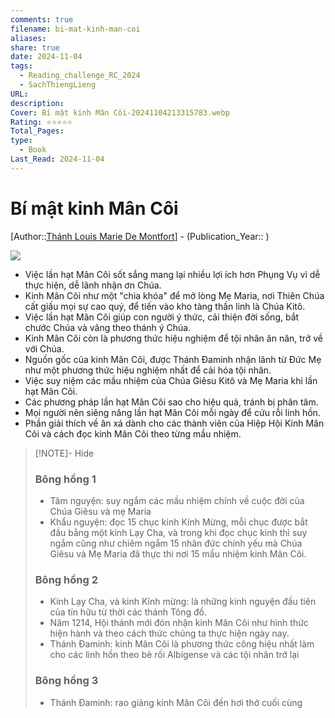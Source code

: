 ```yaml
---
comments: true
filename: bi-mat-kinh-man-coi
aliases:
share: true
date: 2024-11-04
tags:
  - Reading_challenge_RC_2024
  - SachThiengLieng
URL:
description:
Cover: Bí mật kinh Mân Côi-20241104213315783.webp
Rating: ⭐⭐⭐⭐⭐
Total_Pages:
type:
  - Book
Last_Read: 2024-11-04
---
```

# Bí mật kinh Mân Côi  
[Author::[Thánh Louis Marie De Montfort](Th%C3%A1nh%20Louis%20Marie%20De%20Montfort.md)] - (Publication_Year:: )  
  
![](https://i.imgur.com/eBa2EqO.png)  
  
  
  
- Việc lần hạt Mân Côi sốt sắng mang lại nhiều lợi ích hơn Phụng Vụ vì dễ thực hiện, dễ lãnh nhận ơn Chúa.  
- Kinh Mân Côi như một "chìa khóa" để mở lòng Mẹ Maria, nơi Thiên Chúa cất giấu mọi sự cao quý, để tiến vào kho tàng thần linh là Chúa Kitô.  
- Việc lần hạt Mân Côi giúp con người ý thức, cải thiện đời sống, bắt chước Chúa và vâng theo thánh ý Chúa.  
- Kinh Mân Côi còn là phương thức hiệu nghiệm để tội nhân ăn năn, trở về với Chúa.  
- Nguồn gốc của kinh Mân Côi, được Thánh Đaminh nhận lãnh từ Đức Mẹ như một phương thức hiệu nghiệm nhất để cải hóa tội nhân.  
- Việc suy niệm các mầu nhiệm của Chúa Giêsu Kitô và Mẹ Maria khi lần hạt Mân Côi.  
- Các phương pháp lần hạt Mân Côi sao cho hiệu quả, tránh bị phân tâm.  
- Mọi người nên siêng năng lần hạt Mân Côi mỗi ngày để cứu rỗi linh hồn.  
- Phần giải thích về ân xá dành cho các thành viên của Hiệp Hội Kinh Mân Côi và cách đọc kinh Mân Côi theo từng mầu nhiệm.  
  
  
> [!NOTE]- Hide  
> ### Bông hồng 1  
> - Tâm nguyện: suy ngắm các mầu nhiệm chính về cuộc đời của Chúa Giêsu và mẹ Maria  
> - Khẩu nguyện: đọc 15 chục kinh Kính Mừng, mỗi chục được bắt đầu bằng một kinh Lạy Cha, và trong khi đọc chục kinh thì suy ngắm cũng như chiêm ngắm 15 nhân đức chính yếu mà Chúa Giêsu và Mẹ Maria đã thực thi nơi 15 mầu nhiệm kinh Mân Côi.  
>   
> ### Bông hồng 2  
> - Kinh Lạy Cha, và kinh Kính mừng: là những kinh nguyện đầu tiên của tín hữu từ thời các thánh Tông đồ.  
> - Năm 1214, Hội thánh mới đón nhận kinh Mân Côi như hình thức hiện hành và theo cách thức chúng ta thực hiện ngày nay.  
> - Thánh Đaminh: kinh Mân Côi là phương thức công hiệu nhất làm cho các linh hồn theo bè rối Albigense và các tội nhân trở lại  
>   
> ### Bông hồng 3  
> - Thánh Đaminh: rao giảng kinh Mân Côi đến hơi thở cuối cùng